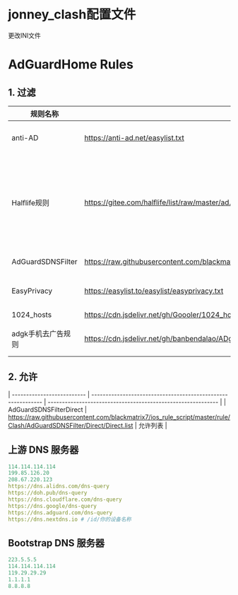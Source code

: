 # jonney_clash配置文件
更改INI文件
# AdGuardHome Rules
## 1. 过滤
 规则名称                   | 订阅地址                                                     | 说明                                                         |
| -------------------------- | ------------------------------------------------------------ | ------------------------------------------------------------ |
| anti-AD                    | https://anti-ad.net/easylist.txt                             | 命中率最高列表，每天更新维护                                 |
| Halflife规则               | https://gitee.com/halflife/list/raw/master/ad.txt            | 涵盖了 EasyList China、EasyList Lite、CJX ’s Annoyance、乘风视频过滤规则，以及补充的其它规则 |
| AdGuardSDNSFilter          | https://raw.githubusercontent.com/blackmatrix7/ios_rule_script/master/rule/Clash/AdGuardSDNSFilter/AdGuardSDNSFilter.list            | Clash过滤规则 |
| EasyPrivacy                | https://easylist.to/easylist/easyprivacy.txt                 | 去除隐私、跟踪定位相关代码                                              |
| 1024_hosts                 | https://cdn.jsdelivr.net/gh/Goooler/1024_hosts@master/hosts  | host去除法                                                   |
| adgk手机去广告规则         | https://cdn.jsdelivr.net/gh/banbendalao/ADgk@master/ADgk.txt | 手机代码去广告，手机版本推荐订阅                             |
## 2. 允许
| -------------------------- | ------------------------------------------------------------ | ------------------------------------------------------------ |
| AdGuardSDNSFilterDirect    | https://raw.githubusercontent.com/blackmatrix7/ios_rule_script/master/rule/Clash/AdGuardSDNSFilter/Direct/Direct.list | 允许列表      |

## 上游 DNS 服务器

```yaml
114.114.114.114
199.85.126.20
208.67.220.123
https://dns.alidns.com/dns-query
https://doh.pub/dns-query
https://dns.cloudflare.com/dns-query
https://dns.google/dns-query
https://dns.adguard.com/dns-query
https://dns.nextdns.io # /id/你的设备名称
```

## Bootstrap DNS 服务器

```yaml
223.5.5.5
114.114.114.114
119.29.29.29
1.1.1.1
8.8.8.8


```
